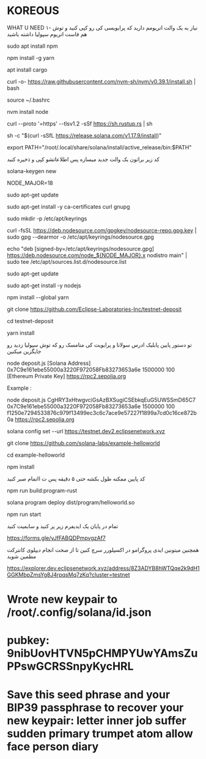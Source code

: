 # KOREOUS
WHAT U NEED
۱- نیاز به یک والت اتریومم دارید که پرایویسی کی رو کپی کنید و توش هم فاست اتریوم سپولیا داشته باشید  


sudo apt install npm

npm install -g yarn 

apt install cargo

curl -o- https://raw.githubusercontent.com/nvm-sh/nvm/v0.39.1/install.sh | bash

source ~/.bashrc

nvm install node

curl --proto '=https' --tlsv1.2 -sSf https://sh.rustup.rs | sh

sh -c "$(curl -sSfL https://release.solana.com/v1.17.9/install)"

export PATH="/root/.local/share/solana/install/active_release/bin:$PATH"

کد زیر براتون یک والت جدید میسازه پس اطلاعاتشو کپی و ذخیره کنید

solana-keygen new





NODE_MAJOR=18 

sudo apt-get update

sudo apt-get install -y ca-certificates curl gnupg 

sudo mkdir -p /etc/apt/keyrings

curl -fsSL https://deb.nodesource.com/gpgkey/nodesource-repo.gpg.key | sudo gpg --dearmor -o /etc/apt/keyrings/nodesource.gpg

echo "deb [signed-by=/etc/apt/keyrings/nodesource.gpg] https://deb.nodesource.com/node_${NODE_MAJOR}.x nodistro main" | sudo tee /etc/apt/sources.list.d/nodesource.list

sudo apt-get update

sudo apt-get install -y nodejs


npm install --global yarn


git clone https://github.com/Eclipse-Laboratories-Inc/testnet-deposit

cd testnet-deposit


yarn install


تو دستور پایین پابلیک ادرس سولانا و پرایویت کی متامسک رو که توش سپولیا زدید رو جایگزین میکنین 



node deposit.js [Solana Address] 0x7C9e161ebe55000a3220F972058Fb83273653a6e 1500000 100 [Ethereum Private Key] https://rpc2.sepolia.org 



Example :

node deposit.js CgHRY3xHtwgvciGsAzBXSugiCSEbkqEuG5UWSSmD65C7   0x7C9e161ebe55000a3220F972058Fb83273653a6e 1500000 100 f1250e7294533876c979f13499ec3c6c7ace9e57227f1899a7cd0c16ce872b0a https://rpc2.sepolia.org 


solana config set --url https://testnet.dev2.eclipsenetwork.xyz


git clone https://github.com/solana-labs/example-helloworld


cd example-helloworld 


npm install


کد پایین ممکنه طول بکشه حتی ۵ دقیقه پس ت ااتمام صبر کنید

npm run build:program-rust


solana program deploy dist/program/helloworld.so

npm run start


تمام در پایان یک ایدیفرم زیر پر کنید و سابمیت کنید

https://forms.gle/yJfFABQDPmpvgzAf7

همچنین میتونین ایدی پروگرامو در اکسپلورر سرچ کنین تا از صحت انجام دیپلوی کانترکت مطمین شوید

https://explorer.dev.eclipsenetwork.xyz/address/8Z3ADYB8hWTQqe2k9dH1GGKMbpZmsYg8J4rpqsMq7zKq?cluster=testnet





Wrote new keypair to /root/.config/solana/id.json
===========================================================================
pubkey: 9nibUovHTVN5pCHMPYUwYAmsZuPPswGCRSSnpyKycHRL
===========================================================================
Save this seed phrase and your BIP39 passphrase to recover your new keypair:
letter inner job suffer sudden primary trumpet atom allow face person diary
===========================================================================
